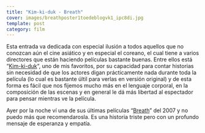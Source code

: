 ```yaml
---
title: "Kim-ki-duk - Breath"
cover: images/breathposter1toedeblogvk1_ipc8di.jpg
template: post
category: film
---
```


Esta entrada va dedicada con especial ilusión a todos aquellos que no conozcan aún el cine asiático y en especial el coreano, el cual tiene a varios directores que están haciendo películas bastante buenas. Entre ellos está “[Kim-ki-duk](http://es.wikipedia.org/wiki/Kim_Ki-duk)“, uno de mis favoritos, por su capacidad para contar historias sin necesidad de que los actores digan prácticamente nada durante toda la película (lo cual es bastante últil para verlas en versión original) y de esta forma es fácil que nos fijemos mucho más en el lenguaje corporal, en la composición de las escenas y en general le dá más libertad al espectador para pensar mientras ve la película.

Ayer por la noche ví una de sus últimas películas “[Breath](http://www.youtube.com/watch?v=-rW7AlCH1L4)” del 2007 y no puedo más que recomendarosla. Es una historia triste pero con un profundo mensaje de esperanza y empatía.
